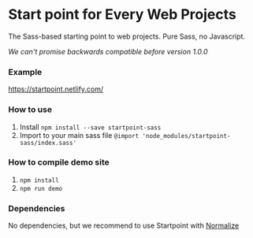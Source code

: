 # Start point for Every Web Projects

The Sass-based starting point to web projects. Pure Sass, no Javascript.

*We can't promise backwards compatible before version 1.0.0*


### Example

https://startpoint.netlify.com/


### How to use

1. Install `npm install --save startpoint-sass`
1. Import to your main sass file `@import 'node_modules/startpoint-sass/index.sass'`


### How to compile demo site

1. `npm install`
1. `npm run demo`


### Dependencies

No dependencies, but we recommend to use Startpoint with [Normalize](https://necolas.github.io/normalize.css/)
